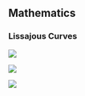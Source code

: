 ## Mathematics

### Lissajous Curves

![](lissajous-curve-13.svg.svg)

![](lissajous-curve-14.svg.svg)

![](lissajous-curve-34.svg.svg)
